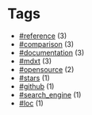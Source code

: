# Tags


- [#reference](tag-reference.html) (3)
- [#comparison](tag-comparison.html) (3)
- [#documentation](tag-documentation.html) (3)
- [#mdxt](tag-mdxt.html) (3)
- [#opensource](tag-opensource.html) (2)
- [#stars](tag-stars.html) (1)
- [#github](tag-github.html) (1)
- [#search_engine](tag-search_engine.html) (1)
- [#loc](tag-loc.html) (1)